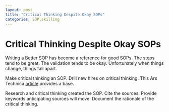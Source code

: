 ```yaml
---
layout: post
title: "Critical Thinking Despite Okay SOPs"
categories: SOP,skilling
---
```

# Critical Thinking Despite Okay SOPs
[Writing a Better SOP](http://cuddletech.com/?p=776) has become a reference
for good SOPs.  The steps tend to be great.  The validation tends to be okay.
Unfortunately when things change, things fall apart.

Make critical thinking an SOP.  Drill new hires on critical thinking.  This Ars Technica [article](http://arstechnica.com/science/2015/08/a-successful-strategy-to-get-college-students-thinking-critically/)
provides a base.

Research and critical thinking created the SOP.
Cite the sources.  Provide keywords anticipating sources will move.  Document the rationale of the critical thinking.

